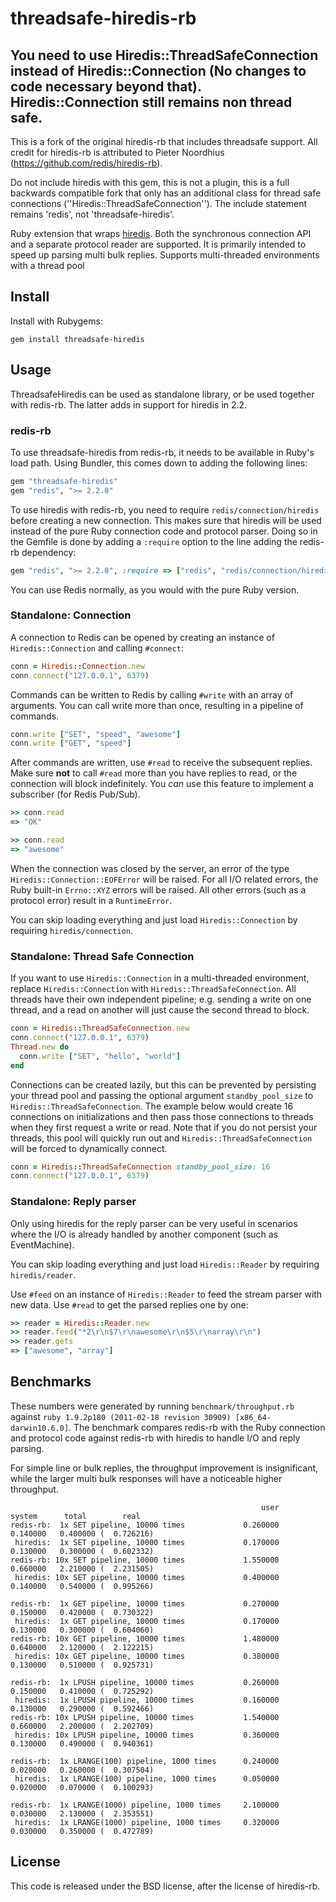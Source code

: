 # threadsafe-hiredis-rb
## You need to use Hiredis::ThreadSafeConnection instead of Hiredis::Connection (No changes to code necessary beyond that).  Hiredis::Connection still remains non thread safe.
This is a fork of the original hiredis-rb that includes threadsafe support.  All credit for hiredis-rb is attributed to Pieter Noordhius (https://github.com/redis/hiredis-rb).

Do not include hiredis with this gem, this is not a plugin, this is a full backwards compatible fork that only has an additional class for thread safe connections (''Hiredis::ThreadSafeConnection'').  The include statement remains 'redis', not 'threadsafe-hiredis'.


Ruby extension that wraps [hiredis](http://github.com/redis/hiredis). Both
the synchronous connection API and a separate protocol reader are supported.
It is primarily intended to speed up parsing multi bulk replies.  Supports
multi-threaded environments with a thread pool

## Install

Install with Rubygems:

    gem install threadsafe-hiredis

## Usage

ThreadsafeHiredis can be used as standalone library, or be used together with redis-rb.
The latter adds in support for hiredis in 2.2.

### redis-rb

To use threadsafe-hiredis from redis-rb, it needs to be available in Ruby's load path.
Using Bundler, this comes down to adding the following lines:

``` ruby
gem "threadsafe-hiredis"
gem "redis", ">= 2.2.0"
```

To use hiredis with redis-rb, you need to require `redis/connection/hiredis`
before creating a new connection. This makes sure that hiredis will be used
instead of the pure Ruby connection code and protocol parser. Doing so in the
Gemfile is done by adding a `:require` option to the line adding the redis-rb
dependency:

``` ruby
gem "redis", ">= 2.2.0", :require => ["redis", "redis/connection/hiredis"]
```

You can use Redis normally, as you would with the pure Ruby version.

### Standalone: Connection

A connection to Redis can be opened by creating an instance of
`Hiredis::Connection` and calling `#connect`:

``` ruby
conn = Hiredis::Connection.new
conn.connect("127.0.0.1", 6379)
```

Commands can be written to Redis by calling `#write` with an array of
arguments. You can call write more than once, resulting in a pipeline of
commands.

``` ruby
conn.write ["SET", "speed", "awesome"]
conn.write ["GET", "speed"]
```

After commands are written, use `#read` to receive the subsequent replies.
Make sure **not** to call `#read` more than you have replies to read, or
the connection will block indefinitely. You _can_ use this feature
to implement a subscriber (for Redis Pub/Sub).

``` ruby
>> conn.read
=> "OK"

>> conn.read
=> "awesome"
```

When the connection was closed by the server, an error of the type
`Hiredis::Connection::EOFError` will be raised. For all I/O related errors,
the Ruby built-in `Errno::XYZ` errors will be raised. All other errors
(such as a protocol error) result in a `RuntimeError`.

You can skip loading everything and just load `Hiredis::Connection` by
requiring `hiredis/connection`.

### Standalone: Thread Safe Connection
If you want to use `Hiredis::Connection` in a multi-threaded environment, replace `Hiredis::Connection` with `Hiredis::ThreadSafeConnection`.  All threads have their own independent pipeline; e.g. sending a write on one thread, and a read on another will just cause the second thread to block. 

``` ruby
conn = Hiredis::ThreadSafeConnection.new
conn.connect("127.0.0.1", 6379)
Thread.new do
  conn.write ["SET", "hello", "world"]
end
```

Connections can be created lazily, but this can be prevented by persisting your thread pool and passing the optional argument `standby_pool_size` to ``Hiredis::ThreadSafeConnection``.  The example below would create 16 connections on initializations and then pass those connections to threads when they first request a write or read.  Note that if you do not persist your threads, this pool will quickly run out and ``Hiredis::ThreadSafeConnection`` will be forced to dynamically connect.

``` ruby
conn = Hiredis::ThreadSafeConnection standby_pool_size: 16
conn.connect("127.0.0.1", 6379)
```


### Standalone: Reply parser

Only using hiredis for the reply parser can be very useful in scenarios
where the I/O is already handled by another component (such as EventMachine).

You can skip loading everything and just load `Hiredis::Reader` by requiring
`hiredis/reader`.

Use `#feed` on an instance of `Hiredis::Reader` to feed the stream parser with
new data. Use `#read` to get the parsed replies one by one:

``` ruby
>> reader = Hiredis::Reader.new
>> reader.feed("*2\r\n$7\r\nawesome\r\n$5\r\narray\r\n")
>> reader.gets
=> ["awesome", "array"]
```

## Benchmarks

These numbers were generated by running `benchmark/throughput.rb` against
`ruby 1.9.2p180 (2011-02-18 revision 30909) [x86_64-darwin10.6.0]`. The
benchmark compares redis-rb with the Ruby connection and protocol code against
redis-rb with hiredis to handle I/O and reply parsing.

For simple line or bulk replies, the throughput improvement is insignificant,
while the larger multi bulk responses will have a noticeable higher throughput.

                                                            user     system      total        real
    redis-rb:  1x SET pipeline, 10000 times             0.260000   0.140000   0.400000 (  0.726216)
     hiredis:  1x SET pipeline, 10000 times             0.170000   0.130000   0.300000 (  0.602332)
    redis-rb: 10x SET pipeline, 10000 times             1.550000   0.660000   2.210000 (  2.231505)
     hiredis: 10x SET pipeline, 10000 times             0.400000   0.140000   0.540000 (  0.995266)

    redis-rb:  1x GET pipeline, 10000 times             0.270000   0.150000   0.420000 (  0.730322)
     hiredis:  1x GET pipeline, 10000 times             0.170000   0.130000   0.300000 (  0.604060)
    redis-rb: 10x GET pipeline, 10000 times             1.480000   0.640000   2.120000 (  2.122215)
     hiredis: 10x GET pipeline, 10000 times             0.380000   0.130000   0.510000 (  0.925731)

    redis-rb:  1x LPUSH pipeline, 10000 times           0.260000   0.150000   0.410000 (  0.725292)
     hiredis:  1x LPUSH pipeline, 10000 times           0.160000   0.130000   0.290000 (  0.592466)
    redis-rb: 10x LPUSH pipeline, 10000 times           1.540000   0.660000   2.200000 (  2.202709)
     hiredis: 10x LPUSH pipeline, 10000 times           0.360000   0.130000   0.490000 (  0.940361)

    redis-rb:  1x LRANGE(100) pipeline, 1000 times      0.240000   0.020000   0.260000 (  0.307504)
     hiredis:  1x LRANGE(100) pipeline, 1000 times      0.050000   0.020000   0.070000 (  0.100293)

    redis-rb:  1x LRANGE(1000) pipeline, 1000 times     2.100000   0.030000   2.130000 (  2.353551)
     hiredis:  1x LRANGE(1000) pipeline, 1000 times     0.320000   0.030000   0.350000 (  0.472789)

## License

This code is released under the BSD license, after the license of hiredis-rb.
